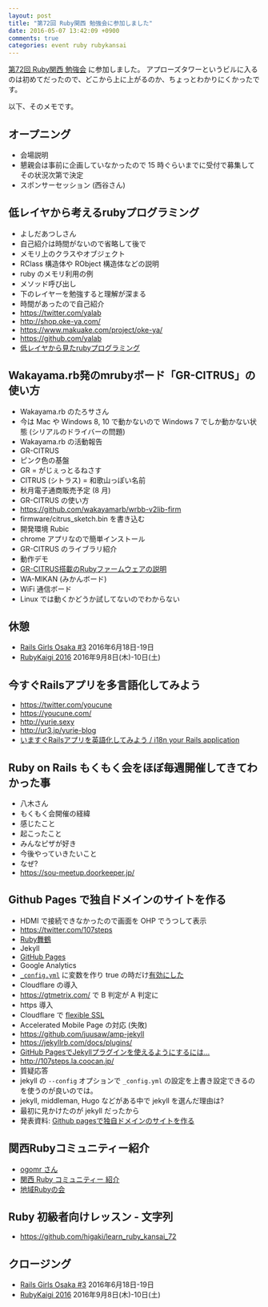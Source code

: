 ```yaml
---
layout: post
title: "第72回 Ruby関西 勉強会に参加しました"
date: 2016-05-07 13:42:09 +0900
comments: true
categories: event ruby rubykansai
---
```

[第72回 Ruby関西 勉強会](https://rubykansai.doorkeeper.jp/events/43253 "第72回 Ruby関西 勉強会")
に参加しました。
アプローズタワーというビルに入るのは初めてだったので、どこから上に上がるのか、ちょっとわかりにくかったです。

<!--more-->

以下、そのメモです。

## オープニング

- 会場説明
- 懇親会は事前に企画していなかったので 15 時ぐらいまでに受付で募集してその状況次第で決定
- スポンサーセッション (西谷さん)

## 低レイヤから考えるrubyプログラミング

- よしだあつしさん
- 自己紹介は時間がないので省略して後で
- メモリ上のクラスやオブジェクト
- RClass 構造体や RObject 構造体などの説明
- ruby のメモリ利用の例
- メソッド呼び出し
- 下のレイヤーを勉強すると理解が深まる
- 時間があったので自己紹介
- https://twitter.com/yalab
- http://shop.oke-ya.com/
- https://www.makuake.com/project/oke-ya/
- https://github.com/yalab
- [低レイヤから見たrubyプログラミング](http://www.slideshare.net/yalab/ruby-61765227)

## Wakayama.rb発のmrubyボード「GR-CITRUS」の使い方

- Wakayama.rb のたろサさん
- 今は Mac や Windows 8, 10 で動かないので Windows 7 でしか動かない状態 (シリアルのドライバーの問題)
- Wakayama.rb の活動報告
- GR-CITRUS
- ピンク色の基盤
- GR = がじぇっとるねさす
- CITRUS (シトラス) = 和歌山っぽい名前
- 秋月電子通商販売予定 (8 月)
- GR-CITRUS の使い方
- https://github.com/wakayamarb/wrbb-v2lib-firm
- firmware/citrus_sketch.bin を書き込む
- 開発環境 Rubic
- chrome アプリなので簡単インストール
- GR-CITRUS のライブラリ紹介
- 動作デモ
- [GR-CITRUS搭載のRubyファームウェアの説明](http://www.slideshare.net/MinaoYamamoto/grcitrusruby)
- WA-MIKAN (みかんボード)
- WiFi 通信ボード
- Linux では動くかどうか試してないのでわからない

## 休憩

- [Rails Girls Osaka #3](http://railsgirls.com/osaka) 2016年6月18日-19日
- [RubyKaigi 2016](http://rubykaigi.org/2016) 2016年9月8日(木)-10日(土)

## 今すぐRailsアプリを多言語化してみよう

- https://twitter.com/youcune
- https://youcune.com/
- http://yurie.sexy
- http://ur3.jp/yurie-blog
- [いますぐRailsアプリを英語化してみよう / i18n your Rails application](https://speakerdeck.com/youcune/i18n-your-rails-application)

## Ruby on Rails もくもく会をほぼ毎週開催してきてわかった事

- 八木さん
- もくもく会開催の経緯
- 感じたこと
- 起こったこと
- みんなピザが好き
- 今後やっていきたいこと
- なぜ?
- https://sou-meetup.doorkeeper.jp/

## Github Pages で独自ドメインのサイトを作る

- HDMI で接続できなかったので画面を OHP でうつして表示
- https://twitter.com/107steps
- [Ruby舞鶴](https://ruby-maizuru.doorkeeper.jp/)
- Jekyll
- [GitHub Pages](https://pages.github.com/)
- Google Analytics
- [`_config.yml`](https://github.com/masoo/masoo.jp/blob/master/_config.yml#L8) に変数を作り true の時だけ[有効にした](https://github.com/masoo/masoo.jp/blob/master/_includes/google_analytics.html)
- Cloudflare の導入
- https://gtmetrix.com/ で B 判定が A 判定に
- https 導入
- Cloudflare で [flexible SSL](https://support.cloudflare.com/hc/en-us/articles/200170416-What-do-the-SSL-options-mean-)
- Accelerated Mobile Page の対応 (失敗)
- https://github.com/juusaw/amp-jekyll
- https://jekyllrb.com/docs/plugins/
- [GitHub PagesでJekyllプラグインを使えるようにするには…](http://gosyujin.github.io/2013/05/21/jekyll-plugin-githubpages/)
- http://107steps.la.coocan.jp/
- 質疑応答
- jekyll の `--config` オプションで `_config.yml` の設定を上書き設定できるのを使うのが良いのでは。
- jekyll, middleman, Hugo などがある中で jekyll を選んだ理由は?
- 最初に見かけたのが jekyll だったから
- 発表資料: [Github pagesで独自ドメインのサイトを作る](http://www.slideshare.net/107steps/github-pages-61765408)

## 関西Rubyコミュニティー紹介

- [ogomr さん](https://twitter.com/ogomr)
- [関西 Ruby コミュニティー 紹介](http://rubykansai.github.io/kansai-ruby-community/ "関西 Ruby コミュニティー 紹介")
- [地域Rubyの会](https://github.com/ruby-no-kai/official/wiki/RegionalRubyistMeetUp "地域Rubyの会")

## Ruby 初級者向けレッスン - 文字列

- https://github.com/higaki/learn_ruby_kansai_72

## クロージング

- [Rails Girls Osaka #3](http://railsgirls.com/osaka) 2016年6月18日-19日
- [RubyKaigi 2016](http://rubykaigi.org/2016) 2016年9月8日(木)-10日(土)
